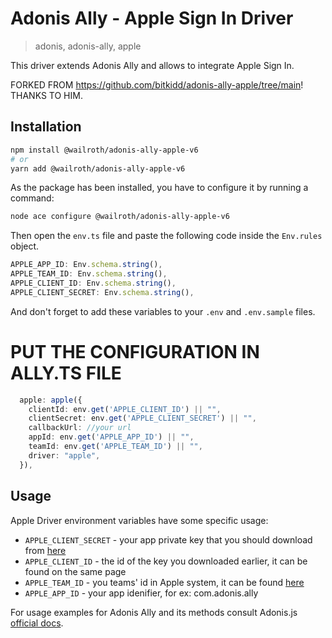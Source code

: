 # Adonis Ally - Apple Sign In Driver

> adonis, adonis-ally, apple

This driver extends Adonis Ally and allows to integrate Apple Sign In.

FORKED FROM https://github.com/bitkidd/adonis-ally-apple/tree/main! THANKS TO HIM.

## Installation

```bash
npm install @wailroth/adonis-ally-apple-v6
# or
yarn add @wailroth/adonis-ally-apple-v6
```

As the package has been installed, you have to configure it by running a command:

```bash
node ace configure @wailroth/adonis-ally-apple-v6
```

Then open the `env.ts` file and paste the following code inside the `Env.rules` object.

```ts
APPLE_APP_ID: Env.schema.string(),
APPLE_TEAM_ID: Env.schema.string(),
APPLE_CLIENT_ID: Env.schema.string(),
APPLE_CLIENT_SECRET: Env.schema.string(),
```

And don't forget to add these variables to your `.env` and `.env.sample` files.

# PUT THE CONFIGURATION IN ALLY.TS FILE
```ts
  apple: apple({
    clientId: env.get('APPLE_CLIENT_ID') || "",
    clientSecret: env.get('APPLE_CLIENT_SECRET') || "",
    callbackUrl: //your url
    appId: env.get('APPLE_APP_ID') || "",
    teamId: env.get('APPLE_TEAM_ID') || "",
    driver: "apple",
  }),
```

## Usage

Apple Driver environment variables have some specific usage:

- `APPLE_CLIENT_SECRET` - your app private key that you should download from [here](https://developer.apple.com/account/resources/authkeys/list)
- `APPLE_CLIENT_ID` - the id of the key you downloaded earlier, it can be found on the same page
- `APPLE_TEAM_ID` - you teams' id in Apple system, it can be found [here](https://developer.apple.com/account/#/membership)
- `APPLE_APP_ID` - your app idenifier, for ex: com.adonis.ally

For usage examples for Adonis Ally and its methods consult Adonis.js [official docs](https://docs.adonisjs.com/guides/auth/social).

